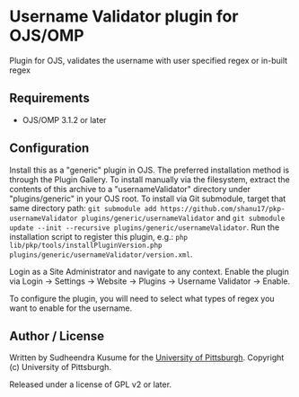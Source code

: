 # Username Validator plugin for OJS/OMP

Plugin for OJS, validates the username with user specified regex or in-built regex

## Requirements

* OJS/OMP 3.1.2 or later

## Configuration

Install this as a "generic" plugin in OJS.  The preferred installation method is through the Plugin Gallery.  To install manually via the filesystem, extract the contents of this archive to a "usernameValidator" directory under "plugins/generic" in your OJS root.  To install via Git submodule, target that same directory path: `git submodule add https://github.com/shanu17/pkp-usernameValidator plugins/generic/usernameValidator` and `git submodule update --init --recursive plugins/generic/usernameValidator`. Run the installation script to register this plugin, e.g.: `php lib/pkp/tools/installPluginVersion.php plugins/generic/usernameValidator/version.xml`.

Login as a Site Administrator and navigate to any context.  Enable the plugin via Login -> Settings -> Website -> Plugins -> Username Validator -> Enable.

To configure the plugin, you will need to select what types of regex you want to enable for the username.

## Author / License

Written by Sudheendra Kusume for the [University of Pittsburgh](http://www.pitt.edu).  Copyright (c) University of Pittsburgh.

Released under a license of GPL v2 or later.
